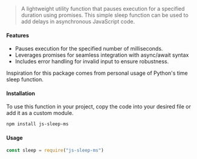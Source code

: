 > A lightweight utility function that pauses execution for a specified duration using promises. This simple sleep function can be used to add delays in asynchronous JavaScript code.

#### Features
- Pauses execution for the specified number of milliseconds.
- Leverages promises for seamless integration with async/await syntax
- Includes error handling for invalid input to ensure robustness. 

Inspiration for this package comes from personal usage of Python's time sleep function.


#### Installation
To use this function in your project, copy the code into your desired file or add it as a custom module.

```bash
npm install js-sleep-ms
```

#### Usage
```javascript
const sleep = require("js-sleep-ms")
```
